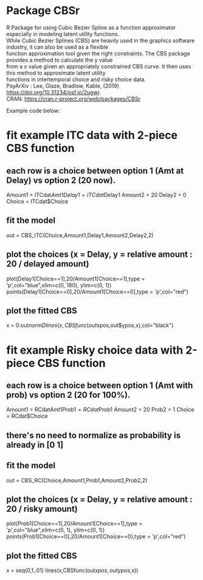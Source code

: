# Package CBSr

R Package for using Cubic Bezier Spline as a function approximator especially in modeling latent utility functions.  
While Cubic Bezier Splines (CBS) are heavily used in the graphics software industry, it can also be used as a flexible  
function approximation tool given the right constraints. The CBS package provides a method to calculate the y value  
from a x value given an appropriately constrained CBS curve. It then uses this method to approximate latent utility  
functions in intertemporal choice and risky choice data.  
PsyArXiv : Lee, Glaze, Bradlow, Kable, (2019) <https://doi.org/10.31234/osf.io/2ugwr>.  
CRAN: https://cran.r-project.org/web/packages/CBSr



Example code below:

# fit example ITC data with 2-piece CBS function

## each row is a choice between option 1 (Amt at Delay) vs option 2 (20 now).
Amount1 = ITCdat$Amt1
Delay1 = ITCdat$Delay1
Amount2 = 20
Delay2 = 0
Choice = ITCdat$Choice

## fit the model
out = CBS_ITC(Choice,Amount1,Delay1,Amount2,Delay2,2)

## plot the choices (x = Delay, y = relative amount : 20 / delayed amount)
plot(Delay1[Choice==1],20/Amount1[Choice==1],type = 'p',col="blue",xlim=c(0, 180), ylim=c(0, 1))
points(Delay1[Choice==0],20/Amount1[Choice==0],type = 'p',col="red")

## plot the fitted CBS
x = 0:out$normD
lines(x,CBSfunc(out$xpos,out$ypos,x),col="black")




# fit example Risky choice data with 2-piece CBS function

## each row is a choice between option 1 (Amt with prob) vs option 2 (20 for 100%).
Amount1 = RCdat$Amt1
Prob1 = RCdat$Prob1
Amount2 = 20
Prob2 = 1
Choice = RCdat$Choice

## there's no need to normalize as probability is already in [0 1]

## fit the model
out = CBS_RC(Choice,Amount1,Prob1,Amount2,Prob2,2)

## plot the choices (x = Delay, y = relative amount : 20 / risky amount)
plot(Prob1[Choice==1],20/Amount1[Choice==1],type = 'p',col="blue",xlim=c(0, 1), ylim=c(0, 1))
points(Prob1[Choice==0],20/Amount1[Choice==0],type = 'p',col="red")

## plot the fitted CBS
x = seq(0,1,.01)
lines(x,CBSfunc(out$xpos,out$ypos,x))
